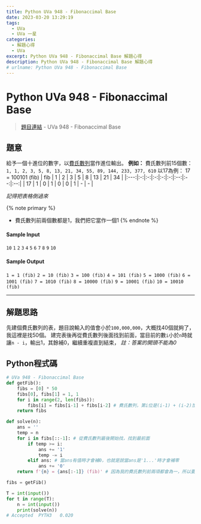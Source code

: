 ```yaml
---
title: Python UVa 948 - Fibonaccimal Base
date: 2023-03-20 13:29:19
tags:
  - UVa
  - UVa 一星
categories:
  - 解題心得
  - UVa
excerpt: Python UVa 948 - Fibonaccimal Base 解題心得
description: Python UVa 948 - Fibonaccimal Base 解題心得
# urlname: Python UVa 948 - Fibonaccimal Base 
---
```

# Python UVa 948 - Fibonaccimal Base

>[題目連結](https://onlinejudge.org/index.php?option=com_onlinejudge&Itemid=8&category=24&page=show_problem&problem=889) - UVa 948 - Fibonaccimal Base



## 題意
給予一個十進位的數字，以[費氏數列](https://zh-yue.wikipedia.org/wiki/%E8%B2%BB%E6%B0%8F%E6%95%B8%E5%88%97)當作進位輸出。
**例如：**
費氏數列前15個數：`1, 1, 2, 3, 5, 8, 13, 21, 34, 55, 89, 144, 233, 377, 610`
以17為例： 17 = 100101 (fib)
| fib | 1 | 2 | 3 | 5 | 8 | 13 | 21 | 34 |
|:---:|:-:|:-:|:-:|:-:|:-:|:--:|:--:|:--:|
|  17 | 1 | 0 | 1 | 0 | 0 |  1 |  - |  - | 

*記得把表格倒過來*

{% note primary %}
 - 費氏數列前兩個數都是1，我們把它當作一個1
{% endnote %}

#### Sample Input 
`10`
`1`
`2`
`3`
`4`
`5`
`6`
`7`
`8`
`9`
`10`

#### Sample Output 
`1 = 1 (fib)`
`2 = 10 (fib)`
`3 = 100 (fib)`
`4 = 101 (fib)`
`5 = 1000 (fib)`
`6 = 1001 (fib)`
`7 = 1010 (fib)`
`8 = 10000 (fib)`
`9 = 10001 (fib)`
`10 = 10010 (fib)`

---
## 解題思路
先建個費氏數列的表，題目說輸入的值會小於`100,000,000`，大概找40個就夠了，我這裡是找50個。
建完表後再從費氏數列後面找到前面，當目前的數`i`小於`n`時就讓`n - i`，輸出1，其餘補0，繼續重複直到結束，
*註：答案的開頭不能為0*



## Python程式碼
```python
# UVa 948 - Fibonaccimal Base
def getFib():
    fibs = [0] * 50
    fibs[0], fibs[1] = 1, 1 
    for i in range(2, len(fibs)):
        fibs[i] = fibs[i-1] + fibs[i-2] # 費氏數列，第i位是(i-1) + (i-2)加起來的值
    return fibs

def solve(n):
    ans = ''
    temp = n
    for i in fibs[::-1]: # 從費氏數列最後開始找，找到最前面
        if temp >= i:
            ans += '1'
            temp -= i
        elif ans: # 當ans有值時才會補0，也就是說當ans是'1...'時才會補零
            ans += '0'
    return f'{n} = {ans[:-1]} (fib)' # 因為我的費氏數列前兩項都會為一，所以要去掉一個（也就是答案的最後一個元素）

fibs = getFib()

T = int(input())
for t in range(T):
    n = int(input())
    print(solve(n))
# Accepted	PYTH3	0.020
```